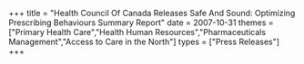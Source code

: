 +++
title = "Health Council Of Canada Releases Safe And Sound: Optimizing Prescribing Behaviours Summary Report"
date = 2007-10-31
themes = ["Primary Health Care","Health Human Resources","Pharmaceuticals Management","Access to Care in the North"]
types = ["Press Releases"]
+++
